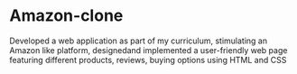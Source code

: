 # Amazon-clone
Developed a web application as part of my curriculum, stimulating an Amazon like platform, designedand implemented a user-friendly web page featuring different products, reviews, buying options using HTML and CSS
